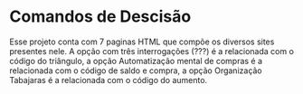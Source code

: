 # Comandos de Descisão
Esse projeto conta com 7 paginas HTML que compõe os diversos sites presentes nele. A opção com três interrogações (???) é a relacionada com o código do triângulo, a opção Automatização mental de compras é a relacionada com o código de saldo e compra, a opção Organização Tabajaras é a relacionada com o código do aumento.